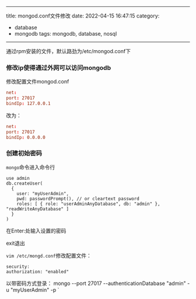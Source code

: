 
---
title: mongod.conf文件修改
date: 2022-04-15 16:47:15
category:
- database
- mongodb
tags: mongodb, database, nosql
---

通过rpm安装的文件，默认路劲为/etc/mongod.conf下

### 修改ip使得通过外网可以访问mongodb
修改配置文件mongod.conf
```conf
net:
port: 27017
bindIp: 127.0.0.1 
```
改为：
```conf
net:
port: 27017
bindIp: 0.0.0.0 
```

### 创建初始密码
`mongo`命令进入命令行

```
use admin
db.createUser(
  {
    user: "myUserAdmin",
    pwd: passwordPrompt(), // or cleartext password
    roles: [ { role: "userAdminAnyDatabase", db: "admin" }, "readWriteAnyDatabase" ]
  }
)
```
在Enter:处输入设置的密码

exit退出

`vim /etc/mongd.conf`修改配置文件：

```composer log
security:
authorization: "enabled"
```

以带密码方式登录：
mongo --port 27017 --authenticationDatabase "admin" -u "myUserAdmin" -p
`



